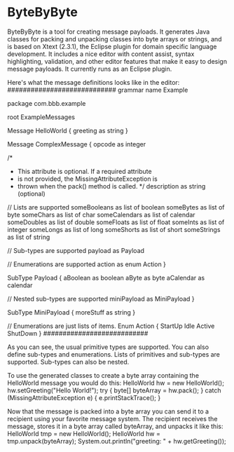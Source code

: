 # ByteByByte
ByteByByte is a tool for creating message payloads. It generates Java classes for packing and unpacking classes into byte arrays or strings, and is based on Xtext (2.3.1), the Eclipse plugin for domain specific language development. It includes a nice editor with content assist, syntax highlighting, validation, and other editor features that make it easy to design message payloads. It currently runs as an Eclipse plugin. 

Here's what the message definitions looks like in the editor:
############################
grammar name Example

package com.bbb.example

root ExampleMessages

Message HelloWorld {
  greeting as string
}

Message ComplexMessage {
  opcode as integer
  
  /*
   * This attribute is optional. If a required attribute
   * is not provided, the MissingAttributeException is
   * thrown when the pack() method is called.
   */
  description as string (optional)
  
  // Lists are supported
  someBooleans as list of boolean
  someBytes as list of byte
  someChars as list of char
  someCalendars as list of calendar
  someDoubles as list of double
  someFloats as list of float
  someInts as list of integer
  someLongs as list of long
  someShorts as list of short
  someStrings as list of string
  
  // Sub-types are supported
  payload as Payload
  
  // Enumerations are supported
  action as enum Action
}

SubType Payload {
  aBoolean as boolean
  aByte as byte
  aCalendar as calendar
  
  // Nested sub-types are supported
  miniPayload as MiniPayload
}

SubType MiniPayload {
  moreStuff as string
}

// Enumerations are just lists of items.
Enum Action {
  StartUp
  Idle
  Active
  ShutDown
}
###########################

As you can see, the usual primitive types are supported. You can also define sub-types and enumerations. Lists of primitives and sub-types are supported. Sub-types can also be nested.

To use the generated classes to create a byte array containing the HelloWorld message you would do this:
HelloWorld hw = new HelloWorld();
hw.setGreeting("Hello World!");
try {
  byte[] byteArray = hw.pack();
}
catch (MissingAttributeException e) {
  e.printStackTrace();
}

Now that the message is packed into a byte array you can send it to a recipient using your favorite message system. The recipient receives the message, stores it in a byte array called byteArray, and unpacks it like this:
HelloWorld tmp = new HelloWorld();
HelloWorld hw = tmp.unpack(byteArray);
System.out.println("greeting: " + hw.getGreeting());

